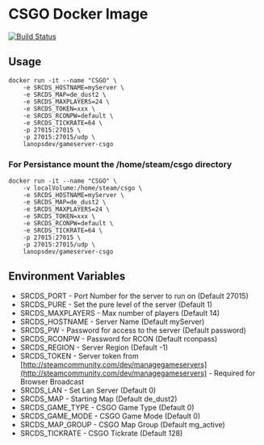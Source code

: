 # CSGO Docker Image
[![Build Status](http://drone.th0rn0.co.uk/api/badges/LanOps/gameserver-csgo/status.svg)](http://drone.th0rn0.co.uk/LanOps/gameserver-csgo)
## Usage

```
docker run -it --name "CSGO" \
    -e SRCDS_HOSTNAME=myServer \
    -e SRCDS_MAP=de_dust2 \
    -e SRCDS_MAXPLAYERS=24 \
    -e SRCDS_TOKEN=xxx \
    -e SRCDS_RCONPW=default \
    -e SRCDS_TICKRATE=64 \
    -p 27015:27015 \
    -p 27015:27015/udp \
    lanopsdev/gameserver-csgo
```

### For Persistance mount the /home/steam/csgo directory

```
docker run -it --name "CSGO" \
    -v localVolume:/home/steam/csgo \
    -e SRCDS_HOSTNAME=myServer \
    -e SRCDS_MAP=de_dust2 \
    -e SRCDS_MAXPLAYERS=24 \
    -e SRCDS_TOKEN=xxx \
    -e SRCDS_RCONPW=default \
    -e SRCDS_TICKRATE=64 \
    -p 27015:27015 \
    -p 27015:27015/udp \
    lanopsdev/gameserver-csgo
```


## Environment Variables

* SRCDS_PORT - Port Number for the server to run on (Default 27015)
* SRCDS_PURE - Set the pure level of the server (Default 1)
* SRCDS_MAXPLAYERS - Max number of players (Default 14)
* SRCDS_HOSTNAME - Server Name (Default myServer)
* SRCDS_PW - Password for access to the server (Default password)
* SRCDS_RCONPW - Password for RCON (Default rconpass)
* SRCDS_REGION - Server Region (Default -1)
* SRCDS_TOKEN - Server token from [http://steamcommunity.com/dev/managegameservers](http://steamcommunity.com/dev/managegameservers) - Required for Browser Broadcast
* SRCDS_LAN - Set Lan Server (Default 0)
* SRCDS_MAP - Starting Map (Default de_dust2)
* SRCDS_GAME_TYPE - CSGO Game Type (Default 0)
* SRCDS_GAME_MODE - CSGO Game Mode (Default 0)
* SRCDS_MAP_GROUP - CSGO Map Group (Default mg_active)
* SRCDS_TICKRATE - CSGO Tickrate (Default 128)